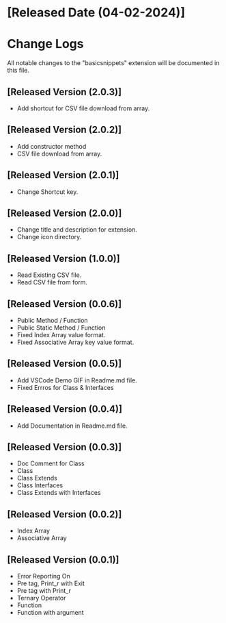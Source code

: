 # [Released Date (04-02-2024)]

# Change Logs

All notable changes to the "basicsnippets" extension will be documented in this file.

## [Released Version (2.0.3)]
- Add shortcut for CSV file download from array.

## [Released Version (2.0.2)]
- Add constructor method
- CSV file download from array.

## [Released Version (2.0.1)]
- Change Shortcut key.

## [Released Version (2.0.0)]
- Change title and description for extension.
- Change icon directory.

## [Released Version (1.0.0)]
- Read Existing CSV file.
- Read CSV file from form.

## [Released Version (0.0.6)]
- Public Method / Function
- Public Static Method / Function
- Fixed Index Array value format.
- Fixed Associative Array key value format.

## [Released Version (0.0.5)]
- Add VSCode Demo GIF in Readme.md file.
- Fixed Errros for Class & Interfaces

## [Released Version (0.0.4)]
- Add Documentation in Readme.md file.

## [Released Version (0.0.3)]
- Doc Comment for Class
- Class
- Class Extends
- Class Interfaces
- Class Extends with Interfaces

## [Released Version (0.0.2)]
- Index Array
- Associative Array

## [Released Version (0.0.1)]
- Error Reporting On
- Pre tag, Print_r with Exit
- Pre tag with Print_r
- Ternary Operator
- Function
- Function with argument